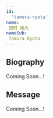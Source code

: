 ```yaml
---
id:
  'tamura-ryota'
name:
 田村 陵大
nameSub:
 Tamura Ryota
---
```


## Biography
Coming Soon...!

## Message
Coming Soon...!
